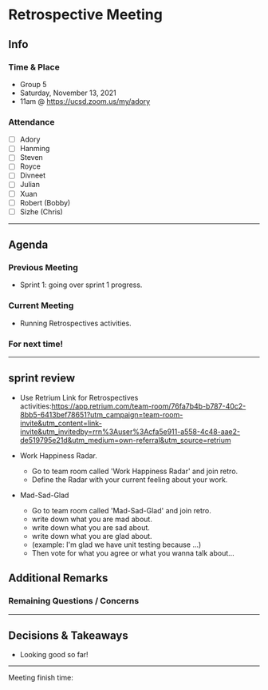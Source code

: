 # Retrospective Meeting

## Info

### Time & Place

-   Group 5
-   Saturday, November 13, 2021
-   11am @ https://ucsd.zoom.us/my/adory

### Attendance

-   [ ] Adory
-   [ ] Hanming
-   [ ] Steven
-   [ ] Royce
-   [ ] Divneet
-   [ ] Julian
-   [ ] Xuan
-   [ ] Robert (Bobby)
-   [ ] Sizhe (Chris)

---

## Agenda

### Previous Meeting

-  Sprint 1: going over sprint 1 progress.

### Current Meeting

-  Running Retrospectives activities.

### For next time!

---

## sprint review

- Use Retrium Link for Retrospectives activities:https://app.retrium.com/team-room/76fa7b4b-b787-40c2-8bb5-6413bef78651?utm_campaign=team-room-invite&utm_content=link-invite&utm_invitedby=rrn%3Auser%3Acfa5e911-a558-4c48-aae2-de519795e21d&utm_medium=own-referral&utm_source=retrium

- Work Happiness Radar.
    - Go to team room called 'Work Happiness Radar' and join retro.
    - Define the Radar with your current feeling about your work.

- Mad-Sad-Glad
    - Go to team room called 'Mad-Sad-Glad' and join retro.
    - write down what you are mad about.
    - write down what you are sad about.
    - write down what you are glad about.
    - (example: I'm glad we have unit testing because ...)
    - Then vote for what you agree or what you wanna talk about...

## Additional Remarks

### Remaining Questions / Concerns

---

## Decisions & Takeaways

-   Looking good so far!

---

Meeting finish time:
